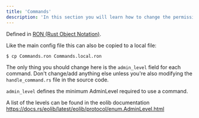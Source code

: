 ```yaml
---
title: 'Commands'
description: 'In this section you will learn how to change the permissions of admin commands'
---
```


Defined in [RON (Rust Object Notation)](https://docs.rs/ron/latest/ron/).

Like the main config file this can also be copied to a local file:

```sh
$ cp Commands.ron Commands.local.ron
```

The only thing you should change here is the `admin_level` field for each command. Don't change/add anything else
unless you're also modifying the `handle_command.rs` file in the source code.

`admin_level` defines the minimum AdminLevel required to use a command.

A list of the levels can be found in the eolib documentation https://docs.rs/eolib/latest/eolib/protocol/enum.AdminLevel.html
